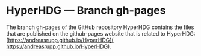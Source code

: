 # HyperHDG &mdash; Branch gh-pages

The branch gh-pages of the GitHub repository HyperHDG contains the files that are published on the
github-pages website that is related to HyperHDG: [https://andreasrupp.github.io/HyperHDG](
https://andreasrupp.github.io/HyperHDG).
